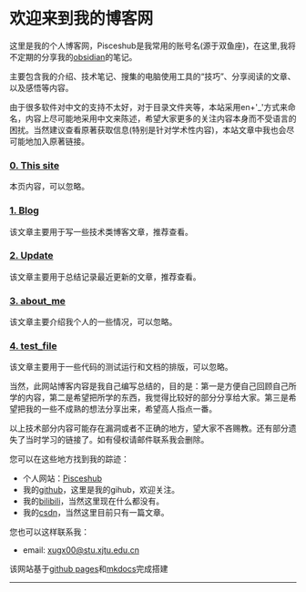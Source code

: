 <!-- ---
hide:
  - navigation
  - toc
--- -->

# 欢迎来到我的博客网

这里是我的个人博客网，Pisceshub是我常用的账号名(源于双鱼座)，在这里,我将不定期的分享我的[obsidian](https://obsidian.md/)的笔记。

主要包含我的介绍、技术笔记、搜集的电脑使用工具的“技巧”、分享阅读的文章、以及感悟等内容。

由于很多软件对中文的支持不太好，对于目录文件夹等，本站采用en+'\_'方式来命名，内容上尽可能地采用中文来陈述，希望大家更多的关注内容本身而不受语言的困扰。当然建议查看原著获取信息(特别是针对学术性内容)，本站文章中我也会尽可能地加入原著链接。

### [0. This site](./index.md)

本页内容，可以忽略。

### [1. Blog](./manuscript/03_blog/My_blog.md)

该文章主要用于写一些技术类博客文章，推荐查看。

### [2. Update](./Update.md)

该文章主要用于总结记录最近更新的文章，推荐查看。

### [3. about_me](./manuscript/01_my_inf/about_me.md)

该文章主要介绍我个人的一些情况，可以忽略。

### [4. test_file](./manuscript/00_test/test.md)

该文章主要用于一些代码的测试运行和文档的排版，可以忽略。

当然，此网站博客内容是我自己编写总结的，目的是：第一是方便自己回顾自己所学的内容，第二是希望把所学的东西，我觉得比较好的部分分享给大家。第三是希望把我的一些不成熟的想法分享出来，希望高人指点一番。

以上技术部分内容可能存在漏洞或者不正确的地方，望大家不吝赐教。还有部分遗失了当时学习的链接了。如有侵权请邮件联系我会删除。

您可以在这些地方找到我的踪迹： 
  
- 个人网站：[Pisceshub](https://Pisceshub.github.io/My_website/)
- 我的[github](https://github.com/Pisceshub)，这里是我的gihub，欢迎关注。  
- 我的[bilibili](https://space.bilibili.com/487535234?spm_id_from=333.788.0.0)，当然这里现在什么都没有。  
- 我的[csdn](https://blog.csdn.net/xiaoxinlove4?spm=1011.2124.3001.5343)，当然这里目前只有一篇文章。  

您也可以这样联系我：

- email: xugx00@stu.xjtu.edu.cn 


该网站基于[github pages](https://pages.github.com/)和[mkdocs](https://www.mkdocs.org/)完成搭建   


<hr>
<span id="runtime_span"></span> 
<script type="text/javascript">
function show_runtime()
{
	window.setTimeout("show_runtime()",1000);
	X=new Date("1/12/2023 17:20:00");
	Y=new Date();
	T=(Y.getTime()-X.getTime());
	M=24*60*60*1000;
	a=T/M;A=Math.floor(a);
	b=(a-A)*24;
	B=Math.floor(b);
	c=(b-B)*60;
	C=Math.floor((b-B)*60);
	D=Math.floor((c-C)*60);
	runtime_span.innerHTML="本站已运行: "+A+"天"+B+"小时"+C+"分"+D+"秒"
}
show_runtime();

</script>